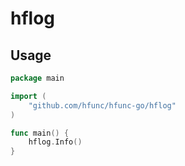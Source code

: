 # hflog

## Usage

```go
package main

import (
	"github.com/hfunc/hfunc-go/hflog"
)

func main() {
    hflog.Info()
}

```